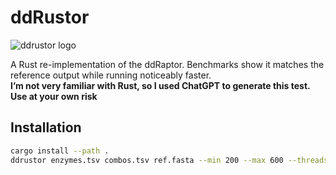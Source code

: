 # ddRustor

![ddrustor logo](https://res.cloudinary.com/dx2dvd6io/image/upload/v1748132030/ddrustor_qcxe2g.png)

A Rust re-implementation of the ddRaptor. Benchmarks show it matches the reference output while running noticeably faster. \
**I’m not very familiar with Rust, so I used ChatGPT to generate this test. Use at your own risk** 
## Installation

```bash
cargo install --path .
ddrustor enzymes.tsv combos.tsv ref.fasta --min 200 --max 600 --threads 12